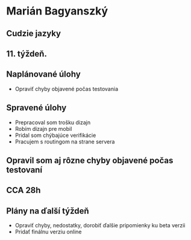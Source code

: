 # Marián Bagyanszký # 

## Cudzie jazyky ##

## 11. týždeň. ##

## Naplánované úlohy ##

* Opraviť chyby objavené počas testovania

## Spravené úlohy ##

* Prepracoval som trošku dizajn
* Robím dizajn pre mobil
* Pridal som chýbajúce verifikácie
* Pracujem s routingom na strane servera



## Opravil som aj rôzne chyby objavené počas testovaní ##

## CCA 28h ##

## Plány na ďalší týždeň ##

* Opraviť chyby, nedostatky, dorobiť ďalšie pripomienky ku beta verzii
* Pridať finálnu verziu online

